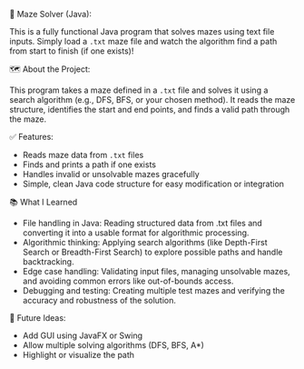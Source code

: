  🧩 Maze Solver (Java):

This is a fully functional Java program that solves mazes using text file inputs. Simply load a `.txt` maze file and watch the algorithm find a path from start to finish (if one exists)!

🗺️ About the Project:

This program takes a maze defined in a `.txt` file and solves it using a search algorithm (e.g., DFS, BFS, or your chosen method). It reads the maze structure, identifies the start and end points, and finds a valid path through the maze.

✅ Features:

- Reads maze data from `.txt` files  
- Finds and prints a path if one exists  
- Handles invalid or unsolvable mazes gracefully  
- Simple, clean Java code structure for easy modification or integration

📚 What I Learned
- File handling in Java: Reading structured data from .txt files and converting it into a usable format for algorithmic processing.
- Algorithmic thinking: Applying search algorithms (like Depth-First Search or Breadth-First Search) to explore possible paths and handle backtracking.
- Edge case handling: Validating input files, managing unsolvable mazes, and avoiding common errors like out-of-bounds access.
- Debugging and testing: Creating multiple test mazes and verifying the accuracy and robustness of the solution.

🧠 Future Ideas:
- Add GUI using JavaFX or Swing
- Allow multiple solving algorithms (DFS, BFS, A*)
- Highlight or visualize the path
